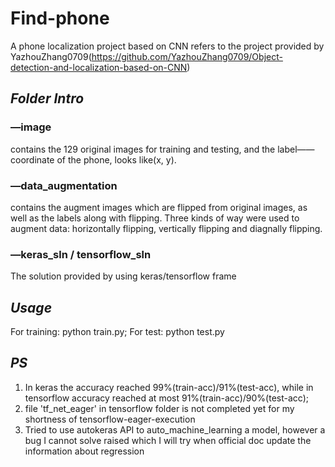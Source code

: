 # Find-phone
A phone localization project based on CNN
refers to the project provided by YazhouZhang0709(https://github.com/YazhouZhang0709/Object-detection-and-localization-based-on-CNN)

## ***Folder Intro***
### —image
contains the 129 original images for training and testing, and the label——coordinate of the phone, looks like(x, y).

### —data_augmentation
contains the augment images which are flipped from original images, as well as the labels along with flipping. Three kinds of way were used to augment data: horizontally flipping, vertically flipping and diagnally flipping.

### —keras_sln / tensorflow_sln
The solution provided by using keras/tensorflow frame


## ***Usage***
For training: python train.py; 
For test: python test.py

## ***PS***
1. In keras the accuracy reached 99%(train-acc)/91%(test-acc), while in tensorflow accuracy reached at most 91%(train-acc)/90%(test-acc);
2. file 'tf_net_eager' in tensorflow folder is not completed yet for my shortness of tensorflow-eager-execution
3. Tried to use autokeras API to auto_machine_learning a model, however a bug I cannot solve raised which I will try when official doc update the information about regression

